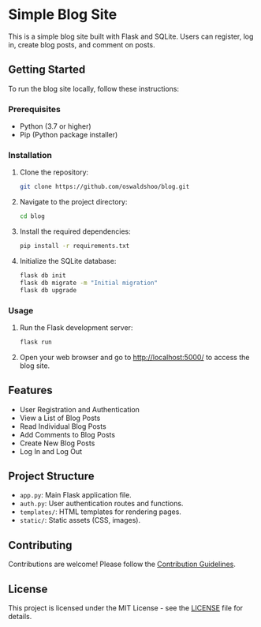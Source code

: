 # Simple Blog Site

This is a simple blog site built with Flask and SQLite. Users can register, log in, create blog posts, and comment on posts.

## Getting Started

To run the blog site locally, follow these instructions:

### Prerequisites

- Python (3.7 or higher)
- Pip (Python package installer)

### Installation

1. Clone the repository:

   ```bash
   git clone https://github.com/oswaldshoo/blog.git
   ```

2. Navigate to the project directory:

   ```bash
   cd blog
   ```

3. Install the required dependencies:

   ```bash
   pip install -r requirements.txt
   ```

4. Initialize the SQLite database:

   ```bash
   flask db init
   flask db migrate -m "Initial migration"
   flask db upgrade
   ```

### Usage

1. Run the Flask development server:

   ```bash
   flask run
   ```

2. Open your web browser and go to [http://localhost:5000/](http://localhost:5000/) to access the blog site.

## Features

- User Registration and Authentication
- View a List of Blog Posts
- Read Individual Blog Posts
- Add Comments to Blog Posts
- Create New Blog Posts
- Log In and Log Out

## Project Structure

- `app.py`: Main Flask application file.
- `auth.py`: User authentication routes and functions.
- `templates/`: HTML templates for rendering pages.
- `static/`: Static assets (CSS, images).


## Contributing

Contributions are welcome! Please follow the [Contribution Guidelines](CONTRIBUTING.md).

## License

This project is licensed under the MIT License - see the [LICENSE](LICENSE) file for details.
